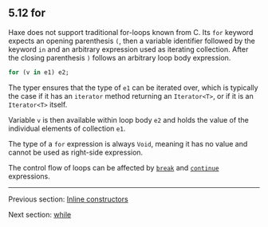 ## 5.12 for

Haxe does not support traditional for-loops known from C. Its `for` keyword expects an opening parenthesis `(`, then a variable identifier followed by the keyword `in` and an arbitrary expression used as iterating collection. After the closing parenthesis `)` follows an arbitrary loop body expression.

```haxe
for (v in e1) e2;
```

The typer ensures that the type of `e1` can be iterated over, which is typically the case if it has an `iterator` method returning an `Iterator<T>`, or if it is an `Iterator<T>` itself.

Variable `v` is then available within loop body `e2` and holds the value of the individual elements of collection `e1`.

The type of a `for` expression is always `Void`, meaning it has no value and cannot be used as right-side expression.

The control flow of loops can be affected by [`break`](expression-break.md) and [`continue`](expression-continue.md) expressions.

---

Previous section: [Inline constructors](expression-inline-constructor.md)

Next section: [while](expression-while.md)